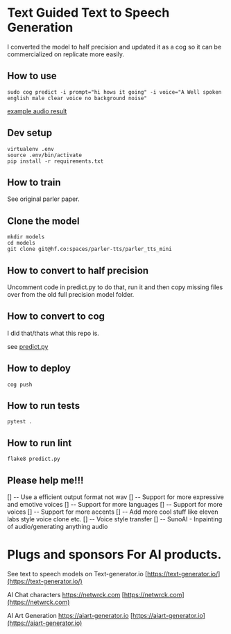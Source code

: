 
# Text Guided Text to Speech Generation

I converted the model to half precision and updated it as a cog so it can be commercialized on replicate more easily.


## How to use

```
sudo cog predict -i prompt="hi hows it going" -i voice="A Well spoken english male clear voice no background noise"
```

[example audio result](output.wav)

## Dev setup

```
virtualenv .env
source .env/bin/activate
pip install -r requirements.txt
```

## How to train

See original parler paper.

## Clone the model

```
mkdir models
cd models
git clone git@hf.co:spaces/parler-tts/parler_tts_mini
```

## How to convert to half precision

Uncomment code in predict.py to do that, run it and then copy missing files over from the old full precision model folder.

## How to convert to cog

I did that/thats what this repo is.

see [predict.py](predict.py)


## How to deploy

```
cog push
```

## How to run tests

```
pytest .
```

## How to run lint

```
flake8 predict.py
```

## Please help me!!!

[] -- Use a efficient output format not wav
[] -- Support for more expressive and emotive voices
[] -- Support for more languages
[] -- Support for more voices
[] -- Support for more accents
[] -- Add more cool stuff like eleven labs style voice clone etc.
[] -- Voice style transfer
[] -- SunoAI - Inpainting of audio/generating anything audio


# Plugs and sponsors For AI products.
See text to speech models on Text-generator.io [https://text-generator.io/](https://text-generator.io/)

AI Chat characters https://netwrck.com [https://netwrck.com](https://netwrck.com)

AI Art Generation https://aiart-generator.io [https://aiart-generator.io](https://aiart-generator.io)
